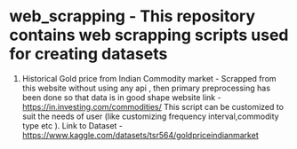 # web_scrapping - This repository contains web scrapping scripts used for creating datasets


1. Historical Gold price from Indian Commodity market - Scrapped from this website without using any api , then primary
   preprocessing has been done so that data is in good shape
   website link - https://in.investing.com/commodities/
   This script can be customized to suit the needs of user (like customizing frequency interval,commodity type etc ).
   Link to Dataset - https://www.kaggle.com/datasets/tsr564/goldpriceindianmarket
